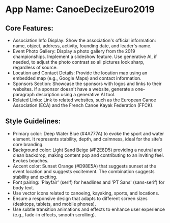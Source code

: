 # **App Name**: CanoeDecizeEuro2019

## Core Features:

- Association Info Display: Show the association's official information: name, object, address, activity, founding date, and leader's name.
- Event Photo Gallery: Display a photo gallery from the 2019 championships. Implement a slideshow feature. Use generative AI, if needed, to adjust the photo contrast so all pictures look sharp, regardless of source.
- Location and Contact Details: Provide the location map using an embedded map (e.g., Google Maps) and contact information.
- Sponsors Section: Showcase the sponsors with logos and links to their websites. If a sponsor doesn't have a website, generate a one-paragraph description using a generative AI tool.
- Related Links: Link to related websites, such as the European Canoe Association (ECA) and the French Canoe Kayak Federation (FFCK).

## Style Guidelines:

- Primary color: Deep Water Blue (#4A777A) to evoke the sport and water element. It represents stability, depth, and calmness, ideal for the site's core branding.
- Background color: Light Sand Beige (#F2E8D5) providing a neutral and clean backdrop, making content pop and contributing to an inviting feel. Evokes beaches.
- Accent color: Sunset Orange (#D98E5A) that suggests sunset at the event location and suggests excitement.  The combination suggests stability and exciting.
- Font pairing: 'Playfair' (serif) for headlines and 'PT Sans' (sans-serif) for body text.
- Use vector icons related to canoeing, kayaking, sports, and locations.
- Ensure a responsive design that adapts to different screen sizes (desktops, tablets, and mobile phones).
- Use subtle transition animations and effects to enhance user experience (e.g., fade-in effects, smooth scrolling).
